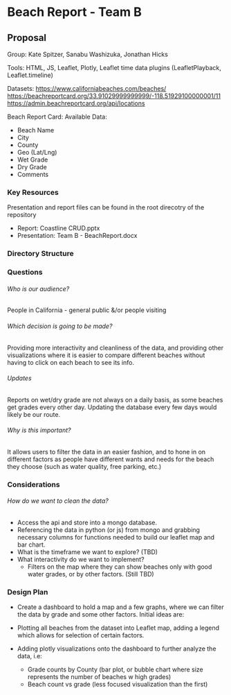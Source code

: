 # Beach Report - Team B

## Proposal

Group: Kate Spitzer, Sanabu Washizuka, Jonathan Hicks

Tools: HTML, JS, Leaflet, Plotly, Leaflet time data plugins (LeafletPlayback, Leaflet.timeline)

Datasets:
https://www.californiabeaches.com/beaches/
https://beachreportcard.org/33.91029999999999/-118.51929100000001/11
https://admin.beachreportcard.org/api/locations

Beach Report Card: Available Data:

- Beach Name
- City
- County
- Geo (Lat/Lng)
- Wet Grade
- Dry Grade
- Comments

### Key Resources
Presentation and report files can be found in the root direcotry of the repository
- Report: Coastline CRUD.pptx
- Presentation: Team B - BeachReport.docx

### Directory Structure


### Questions

###### Who is our audience? 
People in California - general public &/or people visiting
###### Which decision is going to be made?
Providing more interactivity and cleanliness of the data, and providing other visualizations where it is easier to compare different beaches without having to click on each beach to see its info.
###### Updates
Reports on wet/dry grade are not always on a daily basis, as some beaches get grades every other day. Updating the database every few days would likely be our route.
###### Why is this important?
It allows users to filter the data in an easier fashion, and to hone in on different factors as people have different wants and needs for the beach they choose (such as water quality, free parking, etc.)

### Considerations

###### How do we want to clean the data?
- Access the api and store into a mongo database.
- Referencing the data in python (or js) from mongo and grabbing necessary columns for functions needed to build our leaflet map and bar chart.
- What is the timeframe we want to explore? (TBD)
- What interactivity do we want to implement?
  - Filters on the map where they can show beaches only with good water grades, or by other factors. (Still TBD)

### Design Plan

- Create a dashboard to hold a map and a few graphs, where we can filter the data by grade and some other factors. Initial ideas are:

- Plotting all beaches from the dataset into Leaflet map, adding a legend which allows for selection of certain factors.

- Adding plotly visualizations onto the dashboard to further analyze the data, i.e:
  - Grade counts by County (bar plot, or bubble chart where size represents the number of beaches w high grades)
  - Beach count vs grade (less focused visualization than the first)
